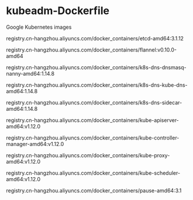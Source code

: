 # kubeadm-Dockerfile
Google Kubernetes images

registry.cn-hangzhou.aliyuncs.com/docker_containers/etcd-amd64:3.1.12

registry.cn-hangzhou.aliyuncs.com/docker_containers/flannel:v0.10.0-amd64

registry.cn-hangzhou.aliyuncs.com/docker_containers/k8s-dns-dnsmasq-nanny-amd64:1.14.8

registry.cn-hangzhou.aliyuncs.com/docker_containers/k8s-dns-kube-dns-amd64:1.14.8

registry.cn-hangzhou.aliyuncs.com/docker_containers/k8s-dns-sidecar-amd64:1.14.8

registry.cn-hangzhou.aliyuncs.com/docker_containers/kube-apiserver-amd64:v1.12.0

registry.cn-hangzhou.aliyuncs.com/docker_containers/kube-controller-manager-amd64:v1.12.0

registry.cn-hangzhou.aliyuncs.com/docker_containers/kube-proxy-amd64:v1.12.0

registry.cn-hangzhou.aliyuncs.com/docker_containers/kube-scheduler-amd64:v1.12.0

registry.cn-hangzhou.aliyuncs.com/docker_containers/pause-amd64:3.1
